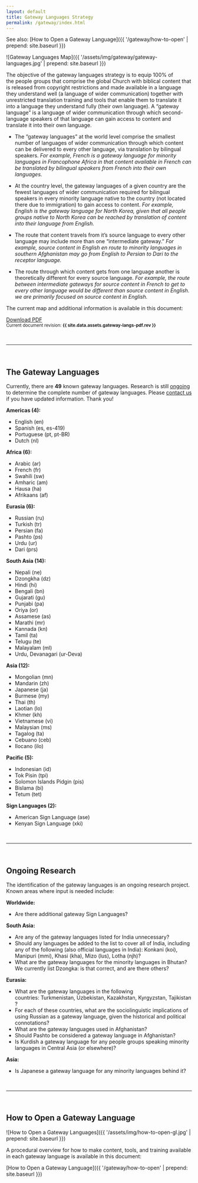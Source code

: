 ```yaml
---
layout: default
title: Gateway Languages Strategy
permalink: /gateway/index.html
---
```


See also: [How to Open a Gateway Language]({{ '/gateway/how-to-open' | prepend: site.baseurl }}) 


![Gateway Languages Map]({{ '/assets/img/gateway/gateway-languages.jpg' | prepend: site.baseurl }})

The objective of the gateway languages strategy is to equip 100% of
the people groups that comprise the global Church with biblical content
that is released from copyright restrictions and made available in a
language they understand well (a language of wider communication)
together with unrestricted translation training and tools that enable
them to translate it into a language they understand fully (their own
language). A “gateway language” is a language of wider communication
through which second-language speakers of that language can gain access
to content and translate it into their own language.

-   The “gateway languages” at the world level comprise the smallest
    number of languages of wider communication through which content 
    can be delivered to every
    other language, via translation by bilingual speakers. *For example,
    French is a gateway language for minority languages in Francophone
    Africa in that content available in French can be translated by
    bilingual speakers from French into their own languages.*

-   At the country level, the gateway languages of a given country are
    the fewest languages of wider communication required for bilingual
    speakers in every minority language native to the country (not
    located there due to immigration) to gain access to content. *For
    example, English is the gateway language for North Korea, given that
    all people groups native to North Korea can be reached by
    translation of content into their language from English.*

-   The route that content travels from it’s source language to every
    other language may include more than one “intermediate
    gateway.” *For example, source content in English en route to
    minority languages in southern Afghanistan may go from English to
    Persian to Dari to the receptor language.*

-   The route through which content gets from one language another is
    theoretically different for every source language. *For example, the
    route between intermediate gateways for source content in French to
    get to every other language would be different than source content
    in English. we are primarily focused on source content in English.*
    
The current map and additional information is available in this document:

<a class="button" href="{{ site.baseurl }}{{ site.data.assets.gateway-langs-pdf.url }}">Download PDF</a><br />
<small>Current document revision: **{{ site.data.assets.gateway-langs-pdf.rev }}**</small>


<br />

* * * * *

<br />
    
The Gateway Languages
---------------------

Currently, there are **49** known gateway languages. Research is still 
[ongoing](#ongoing-research) to determine the complete number of gateway 
languages. Please [contact us](/contact) if you have updated information. 
Thank you!


**Americas (4):**

-   English (en)
-   Spanish (es, es-419)
-   Portuguese (pt, pt-BR)
-   Dutch (nl)


**Africa (6):**

-   Arabic (ar)
-   French (fr)
-   Swahili (sw)
-   Amharic (am)
-   Hausa (ha)
-   Afrikaans (af)


**Eurasia (6):**

-   Russian (ru)
-   Turkish (tr)
-   Persian (fa)
-   Pashto (ps)
-   Urdu (ur)
-   Dari (prs)


**South Asia (14):**

-   Nepali (ne)
-   Dzongkha (dz)
-   Hindi (hi)
-   Bengali (bn)
-   Gujarati (gu)
-   Punjabi (pa)
-   Oriya (or)
-   Assamese (as)
-   Marathi (mr)
-   Kannada (kn)
-   Tamil (ta)
-   Telugu (te)
-   Malayalam (ml)
-   Urdu, Devanagari (ur-Deva)


**Asia (12):**

-   Mongolian (mn)
-   Mandarin (zh)
-   Japanese (ja)
-   Burmese (my)
-   Thai (th)
-   Laotian (lo)
-   Khmer (kh)
-   Vietnamese (vi)
-   Malaysian (ms)
-   Tagalog (ta)
-   Cebuano (ceb)
-   Ilocano (ilo)


**Pacific (5):**

-   Indonesian (id)
-   Tok Pisin (tpi)
-   Solomon Islands Pidgin (pis)
-   Bislama (bi)
-   Tetum (tet)


**Sign Languages (2):**

-   American Sign Language (ase)
-   Kenyan Sign Language (xki)

<br />

* * * * *

<br />


Ongoing Research
----------------

The identification of the gateway languages is an ongoing research project. Known areas where input is needed include:

**Worldwide:**

-   Are there additional gateway Sign Languages?

**South Asia:** 

-   Are any of the gateway languages listed for India unnecessary? 
-   Should any languages be added to the list to cover all of India, including any of the following (also official languages in India): Konkani (koi), Manipuri (mmi), Khasi (kha), Mizo (lus), Lotha (njh)? 
-   What are the gateway languages for the minority languages in Bhutan? We currently list Dzongka: is that correct, and are there others?

**Eurasia:**

-   What are the gateway languages in the following countries: Turkmenistan, Uzbekistan, Kazakhstan, Kyrgyzstan, Tajikistan?
-   For each of these countries, what are the sociolinguistic implications of using Russian as a gateway language, given the historical and political connotations? 
-   What are the gateway languages used in Afghanistan? 
-   Should Pashto be considered a gateway language in Afghanistan? 
-   Is Kurdish a gateway language for any people groups speaking minority languages in Central Asia (or elsewhere)?

**Asia:**

-   Is Japanese a gateway language for any minority languages behind it?

<br />

* * * * *

<br />


How to Open a Gateway Language
------------------------------

![How to Open a Gateway Languages]({{ '/assets/img/how-to-open-gl.jpg' | prepend: site.baseurl }})

A procedural overview for how to make content, tools, and training 
available in each gateway language is available in this document:

[How to Open a Gateway Language]({{ '/gateway/how-to-open' | prepend: site.baseurl }})